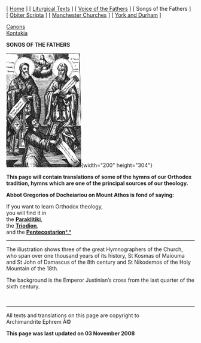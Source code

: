 \[ [Home](index.md) \] \[ [Liturgical Texts](liturgic.md) \]
\[ [Voice of the Fathers](voiceof.md) \] \[ Songs of the Fathers \]
\[ [Obiter Scripta](obiter_scripta.md) \]
\[ [Manchester Churches](manchester_churches.md) \]
\[ [York and Durham](york_and_durham.md) \]

[Canons](canons.md)\
[Kontakia](kontakia.md)

**SONGS OF THE FATHERS**

![](damkos05.gif){width="200" height="304"}

**This page will contain translations of some of the hymns of our
Orthodox tradition, hymns which are one of the principal sources of our
theology.**

**Abbot Gregorios of Docheiariou on Mount Athos is fond of saying:**

If you want to learn Orthodox theology,\
you will find it in\
the [**Paraklitiki**](oktoich.md),\
the [**Triodion**](triodion.md)*,*\
and the [**Pentecostarion***.*](pentecos.md)

------------------------------------------------------------------------

The illustration shows three of the great Hymnographers of the Church,
who span over one thousand years of its history, St Kosmas of Maiouma
and St John of Damascus of the 8th century and St Nikodemos of the Holy
Mountain of the 18th.

The background is the Emperor Justinian’s cross from the last quarter of
the sixth century.

  

------------------------------------------------------------------------

All texts and translations on this page are copyright to\
Archimandrite Ephrem Â©

**This page was last updated on 03 November 2008**
